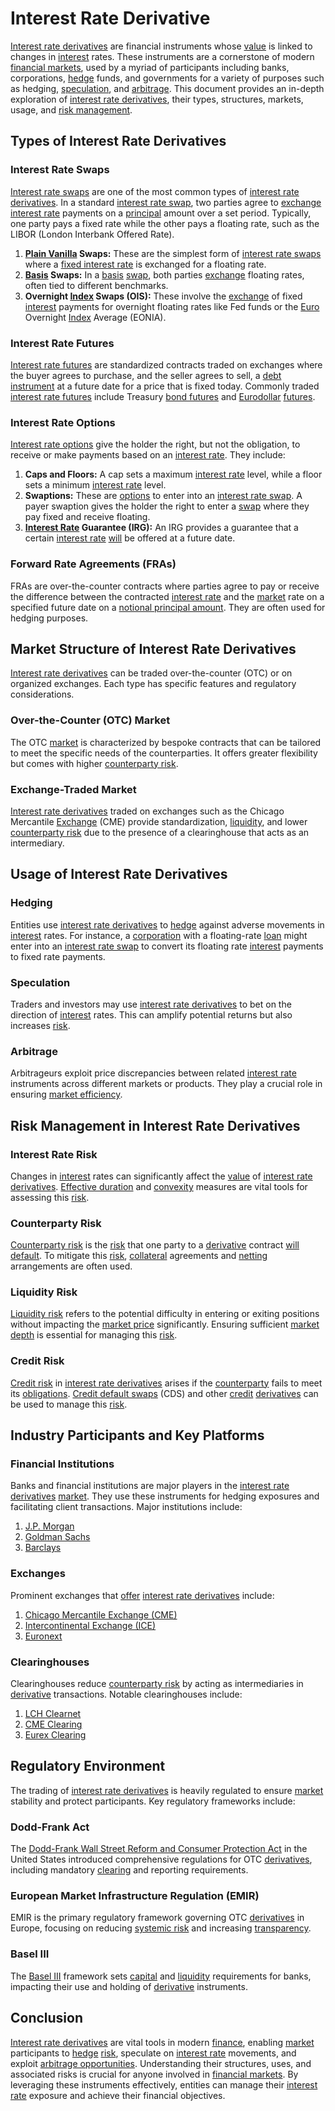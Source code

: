 # Interest Rate Derivative

[Interest rate derivatives](../i/interest_rate_derivatives.md) are financial instruments whose [value](../v/value.md) is linked to changes in [interest](../i/interest.md) rates. These instruments are a cornerstone of modern [financial markets](../f/financial_market.md), used by a myriad of participants including banks, corporations, [hedge](../h/hedge.md) funds, and governments for a variety of purposes such as hedging, [speculation](../s/speculation.md), and [arbitrage](../a/arbitrage.md). This document provides an in-depth exploration of [interest rate derivatives](../i/interest_rate_derivatives.md), their types, structures, markets, usage, and [risk management](../r/risk_management.md).

## Types of Interest Rate Derivatives

### Interest Rate Swaps

[Interest rate swaps](../i/interest_rate_swaps.md) are one of the most common types of [interest rate derivatives](../i/interest_rate_derivatives.md). In a standard [interest rate swap](../i/interest_rate_swap.md), two parties agree to [exchange](../e/exchange.md) [interest rate](../i/interest_rate.md) payments on a [principal](../p/principal.md) amount over a set period. Typically, one party pays a fixed rate while the other pays a floating rate, such as the LIBOR (London Interbank Offered Rate).

1. **[Plain Vanilla](../p/plain_vanilla.md) Swaps:** These are the simplest form of [interest rate swaps](../i/interest_rate_swaps.md) where a [fixed interest rate](../f/fixed_interest_rate.md) is exchanged for a floating rate.
2. **[Basis](../b/basis.md) Swaps:** In a [basis](../b/basis.md) [swap](../s/swap.md), both parties [exchange](../e/exchange.md) floating rates, often tied to different benchmarks.
3. **Overnight [Index](../i/index_instrument.md) Swaps (OIS):** These involve the [exchange](../e/exchange.md) of fixed [interest](../i/interest.md) payments for overnight floating rates like Fed funds or the [Euro](../e/euro.md) Overnight [Index](../i/index_instrument.md) Average (EONIA).

### Interest Rate Futures

[Interest rate futures](../i/interest_rate_futures.md) are standardized contracts traded on exchanges where the buyer agrees to purchase, and the seller agrees to sell, a [debt instrument](../d/debt_instrument.md) at a future date for a price that is fixed today. Commonly traded [interest rate futures](../i/interest_rate_futures.md) include Treasury [bond futures](../b/bond_futures.md) and [Eurodollar](../e/eurodollar.md) [futures](../f/futures.md).

### Interest Rate Options

[Interest rate options](../i/interest_rate_options.md) give the holder the right, but not the obligation, to receive or make payments based on an [interest rate](../i/interest_rate.md). They include:

1. **Caps and Floors:** A cap sets a maximum [interest rate](../i/interest_rate.md) level, while a floor sets a minimum [interest rate](../i/interest_rate.md) level.
2. **Swaptions:** These are [options](../o/options.md) to enter into an [interest rate swap](../i/interest_rate_swap.md). A payer swaption gives the holder the right to enter a [swap](../s/swap.md) where they pay fixed and receive floating.
3. **[Interest Rate](../i/interest_rate.md) Guarantee (IRG):** An IRG provides a guarantee that a certain [interest rate](../i/interest_rate.md) [will](../w/will.md) be offered at a future date.

### Forward Rate Agreements (FRAs)

FRAs are over-the-counter contracts where parties agree to pay or receive the difference between the contracted [interest rate](../i/interest_rate.md) and the [market](../m/market.md) rate on a specified future date on a [notional principal amount](../n/notional_principal_amount.md). They are often used for hedging purposes.

## Market Structure of Interest Rate Derivatives

[Interest rate derivatives](../i/interest_rate_derivatives.md) can be traded over-the-counter (OTC) or on organized exchanges. Each type has specific features and regulatory considerations.

### Over-the-Counter (OTC) Market

The OTC [market](../m/market.md) is characterized by bespoke contracts that can be tailored to meet the specific needs of the counterparties. It offers greater flexibility but comes with higher [counterparty risk](../c/counterparty_risk.md).

### Exchange-Traded Market

[Interest rate derivatives](../i/interest_rate_derivatives.md) traded on exchanges such as the Chicago Mercantile [Exchange](../e/exchange.md) (CME) provide standardization, [liquidity](../l/liquidity.md), and lower [counterparty risk](../c/counterparty_risk.md) due to the presence of a clearinghouse that acts as an intermediary.

## Usage of Interest Rate Derivatives

### Hedging

Entities use [interest rate derivatives](../i/interest_rate_derivatives.md) to [hedge](../h/hedge.md) against adverse movements in [interest](../i/interest.md) rates. For instance, a [corporation](../c/corporation.md) with a floating-rate [loan](../l/loan.md) might enter into an [interest rate swap](../i/interest_rate_swap.md) to convert its floating rate [interest](../i/interest.md) payments to fixed rate payments.

### Speculation

Traders and investors may use [interest rate derivatives](../i/interest_rate_derivatives.md) to bet on the direction of [interest](../i/interest.md) rates. This can amplify potential returns but also increases [risk](../r/risk.md).

### Arbitrage

Arbitrageurs exploit price discrepancies between related [interest rate](../i/interest_rate.md) instruments across different markets or products. They play a crucial role in ensuring [market efficiency](../m/market_efficiency.md).

## Risk Management in Interest Rate Derivatives

### Interest Rate Risk

Changes in [interest](../i/interest.md) rates can significantly affect the [value](../v/value.md) of [interest rate derivatives](../i/interest_rate_derivatives.md). [Effective duration](../e/effective_duration.md) and [convexity](../c/convexity.md) measures are vital tools for assessing this [risk](../r/risk.md).

### Counterparty Risk

[Counterparty risk](../c/counterparty_risk.md) is the [risk](../r/risk.md) that one party to a [derivative](../d/derivative.md) contract [will](../w/will.md) [default](../d/default.md). To mitigate this [risk](../r/risk.md), [collateral](../c/collateral.md) agreements and [netting](../n/netting.md) arrangements are often used.

### Liquidity Risk

[Liquidity risk](../l/liquidity_risk.md) refers to the potential difficulty in entering or exiting positions without impacting the [market price](../m/market_price.md) significantly. Ensuring sufficient [market depth](../m/market_depth.md) is essential for managing this [risk](../r/risk.md).

### Credit Risk

[Credit risk](../c/credit_risk.md) in [interest rate derivatives](../i/interest_rate_derivatives.md) arises if the [counterparty](../c/counterparty.md) fails to meet its [obligations](../o/obligation.md). [Credit default swaps](../c/credit_default_swaps.md) (CDS) and other [credit](../c/credit.md) [derivatives](../d/derivatives.md) can be used to manage this [risk](../r/risk.md).

## Industry Participants and Key Platforms

### Financial Institutions

Banks and financial institutions are major players in the [interest rate derivatives](../i/interest_rate_derivatives.md) [market](../m/market.md). They use these instruments for hedging exposures and facilitating client transactions. Major institutions include:

1. [J.P. Morgan](https://www.jpmorganchase.com)
2. [Goldman Sachs](https://www.goldmansachs.com)
3. [Barclays](https://www.barclays.co.uk)

### Exchanges

Prominent exchanges that [offer](../o/offer.md) [interest rate derivatives](../i/interest_rate_derivatives.md) include:

1. [Chicago Mercantile Exchange (CME)](https://www.cmegroup.com)
2. [Intercontinental Exchange (ICE)](https://www.theice.com)
3. [Euronext](https://www.euronext.com)

### Clearinghouses

Clearinghouses reduce [counterparty risk](../c/counterparty_risk.md) by acting as intermediaries in [derivative](../d/derivative.md) transactions. Notable clearinghouses include:

1. [LCH Clearnet](https://www.lch.com)
2. [CME Clearing](https://www.cmegroup.com/clearing.html)
3. [Eurex Clearing](https://www.eurex.com/ex-en/clearing)

## Regulatory Environment

The trading of [interest rate derivatives](../i/interest_rate_derivatives.md) is heavily regulated to ensure [market](../m/market.md) stability and protect participants. Key regulatory frameworks include:

### Dodd-Frank Act

The [Dodd-Frank Wall Street Reform and Consumer Protection Act](../d/dodd-frank_wall_street_reform_and_consumer_protection_act.md) in the United States introduced comprehensive regulations for OTC [derivatives](../d/derivatives.md), including mandatory [clearing](../c/clearing.md) and reporting requirements.

### European Market Infrastructure Regulation (EMIR)

EMIR is the primary regulatory framework governing OTC [derivatives](../d/derivatives.md) in Europe, focusing on reducing [systemic risk](../s/systemic_risk.md) and increasing [transparency](../t/transparency.md).

### Basel III

The [Basel III](../b/basel_iii.md) framework sets [capital](../c/capital.md) and [liquidity](../l/liquidity.md) requirements for banks, impacting their use and holding of [derivative](../d/derivative.md) instruments.

## Conclusion

[Interest rate derivatives](../i/interest_rate_derivatives.md) are vital tools in modern [finance](../f/finance.md), enabling [market](../m/market.md) participants to [hedge](../h/hedge.md) [risk](../r/risk.md), speculate on [interest rate](../i/interest_rate.md) movements, and exploit [arbitrage opportunities](../a/arbitrage_opportunities.md). Understanding their structures, uses, and associated risks is crucial for anyone involved in [financial markets](../f/financial_market.md). By leveraging these instruments effectively, entities can manage their [interest rate](../i/interest_rate.md) exposure and achieve their financial objectives.